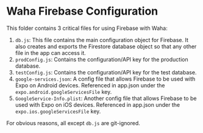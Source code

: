 # Waha Firebase Configuration
This folder contains 3 critical files for using Firebase with Waha:
1. `db.js`: This file contains the main configuration object for Firebase. It also creates and exports the Firestore database object so that any other file in the app can access it.
2. `prodConfig.js`: Contains the configuration/API key for the production database.
3. `testConfig.js`: Contains the configuration/API key for the test database.
4. `google-services.json`: A config file that allows Firebase to be used with Expo on Android devices. Referenced in app.json under the `expo.android.googleServicesFile` key.
5. `GoogleService-Info.plist`: Another config file that allows Firebase to be used with Expo on iOS devices. Referenced in app.json under the `expo.ios.googleServicesFile` key.

For obvious reasons, all except `db.js` are git-ignored.